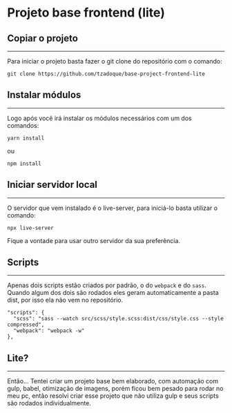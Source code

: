 # Projeto base frontend (lite)

## Copiar o projeto
----
Para iniciar o projeto basta fazer o git clone do repositório com o comando: 

``` 
git clone https://github.com/tzadoque/base-project-frontend-lite
```

## Instalar módulos
----

Logo após você irá instalar os módulos necessários com um dos comandos:
```
yarn install 
```
ou 
```
npm install
```

## Iniciar servidor local
----
O servidor que vem instalado é o live-server, para iniciá-lo basta utilizar o comando:
```
npx live-server
```
Fique a vontade para usar outro servidor da sua preferência.

## Scripts
---
Apenas dois scripts estão criados por padrão, o do ```webpack``` e do ```sass```. Quando algum dos dois são rodados eles geram automaticamente a pasta dist, por isso ela não vem no repositório.

```
"scripts": {
  "scss": "sass --watch src/scss/style.scss:dist/css/style.css --style compressed",
  "webpack": "webpack -w"
},
```

## Lite?
---
Então... Tentei criar um projeto base bem elaborado, com automação com gulp, babel, otimização de imagens, porém ficou bem pesado para rodar no meu pc, então resolvi criar esse projeto que não utiliza gulp e seus scripts são rodados individualmente.